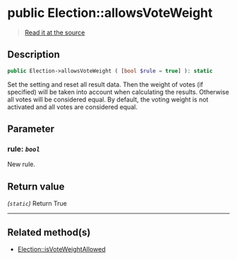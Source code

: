 # public Election::allowsVoteWeight

> [Read it at the source](https://github.com/julien-boudry/Condorcet/blob/master/src/Election.php#L339)

## Description    

```php
public Election->allowsVoteWeight ( [bool $rule = true] ): static
```

Set the setting and reset all result data.
Then the weight of votes (if specified) will be taken into account when calculating the results. Otherwise all votes will be considered equal.
By default, the voting weight is not activated and all votes are considered equal.

## Parameter

### **rule:** *`bool`*   
New rule.    


## Return value   

*(`static`)* Return True


---------------------------------------

## Related method(s)      

* [Election::isVoteWeightAllowed](/Docs/api-reference/Election%20Class/Election--isVoteWeightAllowed.md)    
